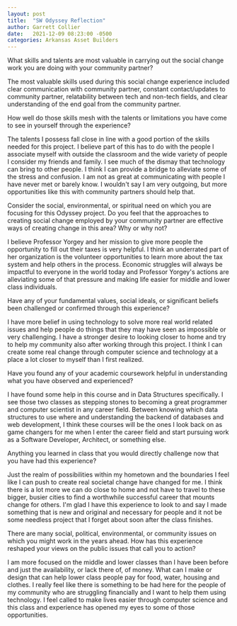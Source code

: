 ```yaml
---
layout: post
title:  "SW Odyssey Reflection"
author: Garrett Collier
date:   2021-12-09 08:23:00 -0500
categories: Arkansas Asset Builders
---
```


What skills and talents are most valuable in carrying out the social change work you are doing with your community partner? <br>

The most valuable skills used during this social change experience included clear communication with community partner, constant contact/updates to community partner, relatability between tech and non-tech fields, and clear understanding of the end goal from the community partner.

How well do those skills mesh with the talents or limitations you have come to see in yourself through the experience?<br>

The talents I possess fall close in line with a good portion of the skills needed for this project. I believe part of this has to do with the people I associate myself with outside the classroom and the wide variety of people I consider my friends and family. I see much of the dismay that technology can bring to other people. I think I can provide a bridge to alleviate some of the stress and confusion. I am not as great at communicating with people I have never met or barely know. I wouldn't say I am very outgoing, but more opportunities like this with community partners should help that.

Consider the social, environmental, or spiritual need on which you are focusing for this Odyssey project. Do you feel that the approaches to creating social change employed by your community partner are effective ways of creating change in this area? Why or why not?<br>

I believe Professor Yorgey and her mission to give more people the opportunity to fill out their taxes is very helpful. I think an underrated part of her organization is the volunteer opportunities to learn more about the tax system and help others in the process. Economic struggles will always be impactful to everyone in the world today and Professor Yorgey's actions are alleviating some of that pressure and making life easier for middle and lower class individuals.

Have any of your fundamental values, social ideals, or significant beliefs been challenged or confirmed through this experience?<br>

I have more belief in using technology to solve more real world related issues and help people do things that they may have seen as impossible or very challenging. I have a stronger desire to looking closer to home and try to help my community also after working through this project. I think I can create some real change through computer science and technology at a place a lot closer to myself than I first realized.

Have you found any of your academic coursework helpful in understanding what you have observed and experienced?<br>

I have found some help in this course and in Data Structures specifically. I see those two classes as stepping stones to becoming a great programmer and computer scientist in any career field. Between knowing which data structures to use where and understanding the backend of databases and web development, I think these courses will be the ones I look back on as game changers for me when I enter the career field and start pursuing work as a Software Developer, Architect, or something else.

Anything you learned in class that you would directly challenge now that you have had this experience?<br>

Just the realm of possibilities within my hometown and the boundaries I feel like I can push to create real societal change have changed for me. I think there is a lot more we can do close to home and not have to travel to these bigger, busier cities to find a worthwhile successful career that mounts change for others. I'm glad I have this experience to look to and say I made something that is new and original and necessary for people and it not be some needless project that I forget about soon after the class finishes.

There are many social, political, environmental, or community issues on which you might work in the years ahead. How has this experience reshaped your views on the public issues that call you to action?<br>

I am more focused on the middle and lower classes than I have been before and just the availability, or lack there of, of money. What can I make or design that can help lower class people pay for food, water, housing and clothes. I really feel like there is something to be had here for the people of my community who are struggling financially and I want to help them using technology. I feel called to make lives easier through computer science and this class and experience has opened my eyes to some of those opportunities.
